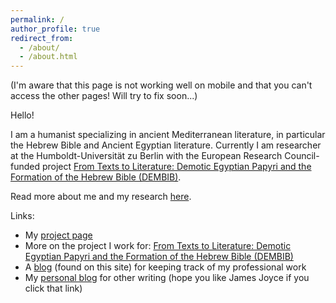 ```yaml
---
permalink: /
author_profile: true
redirect_from: 
  - /about/
  - /about.html
---
```


(I'm aware that this page is not working well on mobile and that you can't access the other pages! Will try to fix soon...)

Hello! 

I am a humanist specializing in ancient Mediterranean literature, in particular the Hebrew Bible and Ancient Egyptian literature. Currently I am researcher at the Humboldt-Universität zu Berlin with the European Research Council-funded project [From Texts to Literature: Demotic Egyptian Papyri and the Formation of the Hebrew Bible (DEMBIB)](https://www.theologie.hu-berlin.de/en/dembib/dembib).

Read more about me and my research [here](/aboutme).

Links:
* My [project page](https://www.theologie.hu-berlin.de/en/dembib/research-team/dr-joseph-cross)
* More on the project I work for: [From Texts to Literature: Demotic Egyptian Papyri and the Formation of the Hebrew Bible (DEMBIB)](https://www.theologie.hu-berlin.de/en/dembib/dembib)
* A [blog](/year-archive/) (found on this site) for keeping track of my professional work
* My [personal blog](https://josephjcross.blogspot.com/) for other writing (hope you like James Joyce if you click that link)
